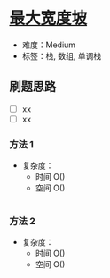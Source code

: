 # [最大宽度坡](https://leetcode-cn.com/problems/maximum-width-ramp/)

- 难度：Medium
- 标签：栈, 数组, 单调栈

## 刷题思路

- [ ] xx
- [ ] xx

### 方法 1

- 复杂度：
    - 时间 O()
    - 空间 O()

``` js

```

### 方法 2

- 复杂度：
    - 时间 O()
    - 空间 O()

``` js

```
